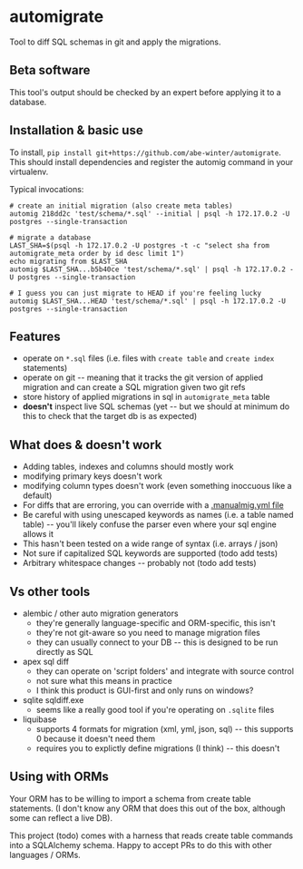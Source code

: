 # automigrate

Tool to diff SQL schemas in git and apply the migrations.

## Beta software

This tool's output should be checked by an expert before applying it to a database.

## Installation & basic use

To install, `pip install git+https://github.com/abe-winter/automigrate`. This should install dependencies and register the automig command in your virtualenv.

Typical invocations:

```
# create an initial migration (also create meta tables)
automig 218dd2c 'test/schema/*.sql' --initial | psql -h 172.17.0.2 -U postgres --single-transaction

# migrate a database
LAST_SHA=$(psql -h 172.17.0.2 -U postgres -t -c "select sha from automigrate_meta order by id desc limit 1")
echo migrating from $LAST_SHA
automig $LAST_SHA...b5b40ce 'test/schema/*.sql' | psql -h 172.17.0.2 -U postgres --single-transaction

# I guess you can just migrate to HEAD if you're feeling lucky
automig $LAST_SHA...HEAD 'test/schema/*.sql' | psql -h 172.17.0.2 -U postgres --single-transaction
```

## Features

* operate on `*.sql` files (i.e. files with `create table` and `create index` statements)
* operate on git -- meaning that it tracks the git version of applied migration and can create a SQL migration given two git refs
* store history of applied migrations in sql in `automigrate_meta` table
* **doesn't** inspect live SQL schemas (yet -- but we should at minimum do this to check that the target db is as expected)

## What does & doesn't work

* Adding tables, indexes and columns should mostly work
* modifying primary keys doesn't work
* modifying column types doesn't work (even something inoccuous like a default)
* For diffs that are erroring, you can override with a [.manualmig.yml file](./.manualmig.yml)
* Be careful with using unescaped keywords as names (i.e. a table named table) -- you'll likely confuse the parser even where your sql engine allows it
* This hasn't been tested on a wide range of syntax (i.e. arrays / json)
* Not sure if capitalized SQL keywords are supported (todo add tests)
* Arbitrary whitespace changes -- probably not (todo add tests)

## Vs other tools

* alembic / other auto migration generators
	- they're generally language-specific and ORM-specific, this isn't
	- they're not git-aware so you need to manage migration files
	- they can usually connect to your DB -- this is designed to be run directly as SQL
* apex sql diff
	- they can operate on 'script folders' and integrate with source control
	- not sure what this means in practice
	- I think this product is GUI-first and only runs on windows?
* sqlite sqldiff.exe
	- seems like a really good tool if you're operating on `.sqlite` files
* liquibase
	- supports 4 formats for migration (xml, yml, json, sql) -- this supports 0 because it doesn't need them
	- requires you to explictly define migrations (I think) -- this doesn't

## Using with ORMs

Your ORM has to be willing to import a schema from create table statements. (I don't know any ORM that does this out of the box, although some can reflect a live DB).

This project (todo) comes with a harness that reads create table commands into a SQLAlchemy schema. Happy to accept PRs to do this with other languages / ORMs.

